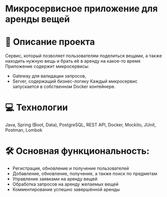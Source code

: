 # Микросервисное приложение для аренды вещей


# 📌 Описание проекта
Сервис, который позволяет пользователям поделиться вещами, а также находить нужную вещь и брать её в аренду на какое-то время
Приложение содержит микросервисы:

   - Gateway для валидации запросов,
   - Server, содержащий бизнес-логику
Каждый микросервис запускается в собственном Docker контейнере.

# 💻 Технологии
Java, Spring (Boot, Data), PostgreSQL, REST API, Docker, Mockito, JUnit, Postman, Lombok

# 🛠 Основная функциональность:

   - Регистрация, обновление и получение пользователей
   - Добавление, обновление, получение, а также поиск по предметам
   - Управление заявками на аренду вещей
   - Обработка запросов на аренду желаемых вещей
   - Комментирование успешно завершённой аренды
